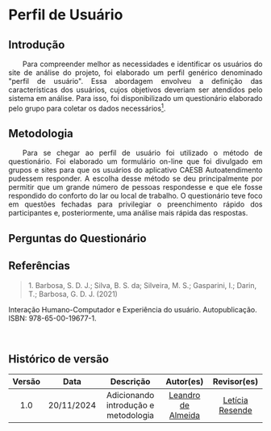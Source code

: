# Perfil de Usuário

## Introdução

<p align="justify">&emsp;&emsp;Para compreender melhor as necessidades e identificar os usuários do site de análise do projeto, foi elaborado um perfil genérico denominado "perfil de usuário". Essa abordagem envolveu a definição das características dos usuários, cujos objetivos deveriam ser atendidos pelo sistema em análise. Para isso, foi disponibilizado um questionário elaborado pelo grupo para coletar os dados necessários<a href="#1"><sup>1</sup></a>. </p>

## Metodologia

<p align="justify">&emsp;&emsp;Para se chegar ao perfil de usuário foi utilizado o método de questionário. Foi elaborado um formulário on-line que foi divulgado em grupos e sites para que os usuários do aplicativo CAESB Autoatendimento pudessem responder. A escolha desse método se deu principalmente por permitir que um grande número de pessoas respondesse e que ele fosse respondido do conforto do lar ou local de trabalho. O questionário teve foco em questões fechadas para privilegiar o preenchimento rápido dos participantes e, posteriormente, uma análise mais rápida das respostas.</p>

## Perguntas do Questionário

## Referências

> <p id="1">1. Barbosa, S. D. J.; Silva, B. S. da; Silveira, M. S.; Gasparini, I.; Darin, T.; Barbosa, G. D. J. (2021)
Interação Humano-Computador e Experiência do usuário. Autopublicação. ISBN: 978-65-00-19677-1.</p>

<br>

## Histórico de versão

<center>

| Versão |    Data    |      Descrição       |       Autor(es)       |     Revisor(es)     |
| :-----: | :--------: | :------------------: | :-------------------: | :-----------------: |
|  1.0   | 20/11/2024 | Adicionando introdução e metodologia | [Leandro de Almeida](https://github.com/leomitx10)| [Letícia Resende](https://github.com/LeticiaResende23) |

</center>


